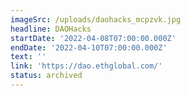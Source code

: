 ```yaml
---
imageSrc: /uploads/daohacks_mcpzvk.jpg
headline: DAOHacks
startDate: '2022-04-08T07:00:00.000Z'
endDate: '2022-04-10T07:00:00.000Z'
text: ''
link: 'https://dao.ethglobal.com/'
status: archived
---
```


